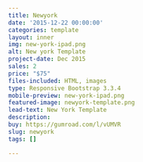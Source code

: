 ```yaml
---
title: Newyork
date: '2015-12-22 00:00:00'
categories: template
layout: inner
img: new-york-ipad.png
alt: New york Template
project-date: Dec 2015
sales: 2
price: "$75"
files-included: HTML, images
type: Responsive Bootstrap 3.3.4
mobile-preview: new-york-ipad.png
featured-image: newyork-template.png
lead-text: New York Template
description: 
buy: https://gumroad.com/l/vUMVR
slug: newyork
tags: []

---
```

